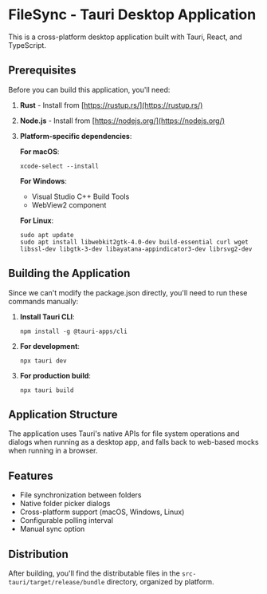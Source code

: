 
# FileSync - Tauri Desktop Application

This is a cross-platform desktop application built with Tauri, React, and TypeScript.

## Prerequisites

Before you can build this application, you'll need:

1. **Rust** - Install from [https://rustup.rs/](https://rustup.rs/)
2. **Node.js** - Install from [https://nodejs.org/](https://nodejs.org/)
3. **Platform-specific dependencies**:

   **For macOS**:
   ```
   xcode-select --install
   ```

   **For Windows**:
   - Visual Studio C++ Build Tools
   - WebView2 component

   **For Linux**:
   ```
   sudo apt update
   sudo apt install libwebkit2gtk-4.0-dev build-essential curl wget libssl-dev libgtk-3-dev libayatana-appindicator3-dev librsvg2-dev
   ```

## Building the Application

Since we can't modify the package.json directly, you'll need to run these commands manually:

1. **Install Tauri CLI**:
   ```
   npm install -g @tauri-apps/cli
   ```

2. **For development**:
   ```
   npx tauri dev
   ```

3. **For production build**:
   ```
   npx tauri build
   ```

## Application Structure

The application uses Tauri's native APIs for file system operations and dialogs when running as a desktop app, and falls back to web-based mocks when running in a browser.

## Features

- File synchronization between folders
- Native folder picker dialogs
- Cross-platform support (macOS, Windows, Linux)
- Configurable polling interval
- Manual sync option

## Distribution

After building, you'll find the distributable files in the `src-tauri/target/release/bundle` directory, organized by platform.
